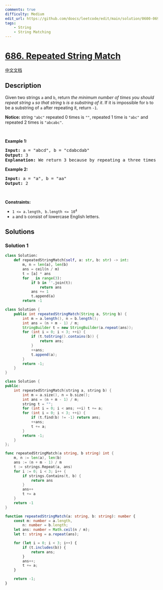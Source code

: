 ```yaml
---
comments: true
difficulty: Medium
edit_url: https://github.com/doocs/leetcode/edit/main/solution/0600-0699/0686.Repeated%20String%20Match/README_EN.md
tags:
    - String
    - String Matching
---
```


<!-- problem:start -->

# [686. Repeated String Match](https://leetcode.com/problems/repeated-string-match)

[中文文档](/solution/0600-0699/0686.Repeated%20String%20Match/README.md)

## Description

<p>Given two strings <code>a</code> and <code>b</code>, return <em>the minimum number of times you should repeat string </em><code>a</code><em> so that string</em> <code>b</code> <em>is a substring of it</em>. If it is impossible for <code>b</code>​​​​​​ to be a substring of <code>a</code> after repeating it, return <code>-1</code>.</p>

<p><strong>Notice:</strong> string <code>&quot;abc&quot;</code> repeated 0 times is <code>&quot;&quot;</code>, repeated 1 time is <code>&quot;abc&quot;</code> and repeated 2 times is <code>&quot;abcabc&quot;</code>.</p>

<p>&nbsp;</p>
<p><strong class="example">Example 1:</strong></p>

<pre>
<strong>Input:</strong> a = &quot;abcd&quot;, b = &quot;cdabcdab&quot;
<strong>Output:</strong> 3
<strong>Explanation:</strong> We return 3 because by repeating a three times &quot;ab<strong>cdabcdab</strong>cd&quot;, b is a substring of it.
</pre>

<p><strong class="example">Example 2:</strong></p>

<pre>
<strong>Input:</strong> a = &quot;a&quot;, b = &quot;aa&quot;
<strong>Output:</strong> 2
</pre>

<p>&nbsp;</p>
<p><strong>Constraints:</strong></p>

<ul>
	<li><code>1 &lt;= a.length, b.length &lt;= 10<sup>4</sup></code></li>
	<li><code>a</code> and <code>b</code> consist of lowercase English letters.</li>
</ul>

## Solutions

<!-- solution:start -->

### Solution 1

<!-- tabs:start -->

```python
class Solution:
    def repeatedStringMatch(self, a: str, b: str) -> int:
        m, n = len(a), len(b)
        ans = ceil(n / m)
        t = [a] * ans
        for _ in range(3):
            if b in ''.join(t):
                return ans
            ans += 1
            t.append(a)
        return -1
```

```java
class Solution {
    public int repeatedStringMatch(String a, String b) {
        int m = a.length(), n = b.length();
        int ans = (n + m - 1) / m;
        StringBuilder t = new StringBuilder(a.repeat(ans));
        for (int i = 0; i < 3; ++i) {
            if (t.toString().contains(b)) {
                return ans;
            }
            ++ans;
            t.append(a);
        }
        return -1;
    }
}
```

```cpp
class Solution {
public:
    int repeatedStringMatch(string a, string b) {
        int m = a.size(), n = b.size();
        int ans = (n + m - 1) / m;
        string t = "";
        for (int i = 0; i < ans; ++i) t += a;
        for (int i = 0; i < 3; ++i) {
            if (t.find(b) != -1) return ans;
            ++ans;
            t += a;
        }
        return -1;
    }
};
```

```go
func repeatedStringMatch(a string, b string) int {
	m, n := len(a), len(b)
	ans := (n + m - 1) / m
	t := strings.Repeat(a, ans)
	for i := 0; i < 3; i++ {
		if strings.Contains(t, b) {
			return ans
		}
		ans++
		t += a
	}
	return -1
}
```

```ts
function repeatedStringMatch(a: string, b: string): number {
    const m: number = a.length,
        n: number = b.length;
    let ans: number = Math.ceil(n / m);
    let t: string = a.repeat(ans);

    for (let i = 0; i < 3; i++) {
        if (t.includes(b)) {
            return ans;
        }
        ans++;
        t += a;
    }

    return -1;
}
```

<!-- tabs:end -->

<!-- solution:end -->

<!-- problem:end -->
